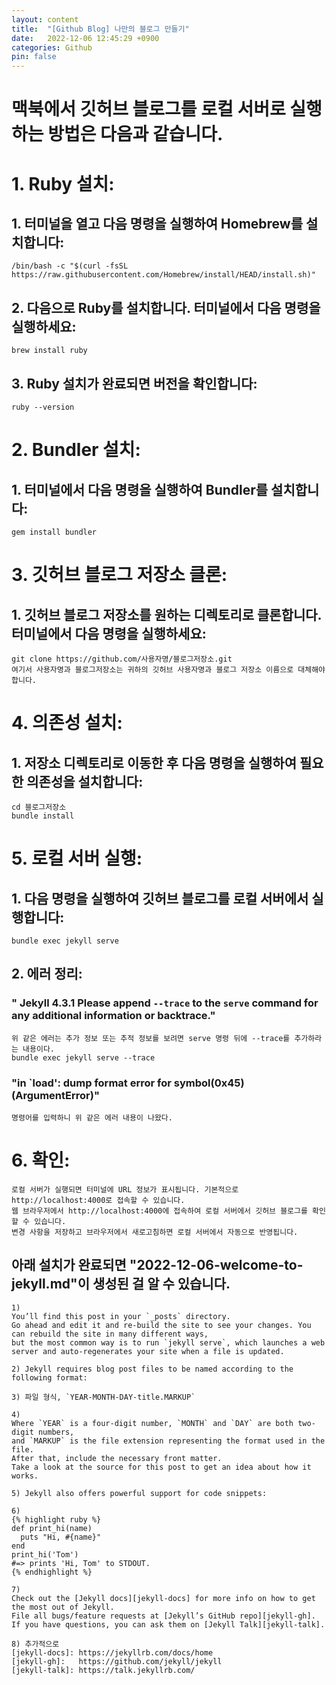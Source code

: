 ```yaml
---
layout: content
title:  "[Github Blog] 나만의 블로그 만들기"
date:   2022-12-06 12:45:29 +0900
categories: Github
pin: false
---
```




맥북에서 깃허브 블로그를 로컬 서버로 실행하는 방법은 다음과 같습니다.
==========


# 1. Ruby 설치:
## 1. 터미널을 열고 다음 명령을 실행하여 Homebrew를 설치합니다:
    /bin/bash -c "$(curl -fsSL https://raw.githubusercontent.com/Homebrew/install/HEAD/install.sh)"

## 2. 다음으로 Ruby를 설치합니다. 터미널에서 다음 명령을 실행하세요:
    brew install ruby

## 3. Ruby 설치가 완료되면 버전을 확인합니다:
    ruby --version


# 2. Bundler 설치:
## 1. 터미널에서 다음 명령을 실행하여 Bundler를 설치합니다:
    gem install bundler


# 3. 깃허브 블로그 저장소 클론:
## 1. 깃허브 블로그 저장소를 원하는 디렉토리로 클론합니다. 터미널에서 다음 명령을 실행하세요:
    git clone https://github.com/사용자명/블로그저장소.git
    여기서 사용자명과 블로그저장소는 귀하의 깃허브 사용자명과 블로그 저장소 이름으로 대체해야 합니다.


# 4. 의존성 설치:
## 1. 저장소 디렉토리로 이동한 후 다음 명령을 실행하여 필요한 의존성을 설치합니다:
    cd 블로그저장소
    bundle install


# 5. 로컬 서버 실행:
## 1. 다음 명령을 실행하여 깃허브 블로그를 로컬 서버에서 실행합니다:
    bundle exec jekyll serve

## 2. 에러 정리:
### " Jekyll 4.3.1   Please append `--trace` to the `serve` command for any additional information or backtrace."
    위 같은 에러는 추가 정보 또는 추적 정보를 보려면 serve 명령 뒤에 --trace를 추가하라는 내용이다.
    bundle exec jekyll serve --trace

### "in `load': dump format error for symbol(0x45) (ArgumentError)"
    명령어를 입력하니 위 같은 에러 내용이 나왔다. 

# 6. 확인:
    로컬 서버가 실행되면 터미널에 URL 정보가 표시됩니다. 기본적으로 http://localhost:4000로 접속할 수 있습니다.
    웹 브라우저에서 http://localhost:4000에 접속하여 로컬 서버에서 깃허브 블로그를 확인할 수 있습니다.
    변경 사항을 저장하고 브라우저에서 새로고침하면 로컬 서버에서 자동으로 반영됩니다.
     
## 아래 설치가 완료되면 "2022-12-06-welcome-to-jekyll.md"이 생성된 걸 알 수 있습니다.

    1) 
    You’ll find this post in your `_posts` directory. 
    Go ahead and edit it and re-build the site to see your changes. You can rebuild the site in many different ways, 
    but the most common way is to run `jekyll serve`, which launches a web server and auto-regenerates your site when a file is updated.

    2) Jekyll requires blog post files to be named according to the following format:

    3) 파일 형식, `YEAR-MONTH-DAY-title.MARKUP`

    4) 
    Where `YEAR` is a four-digit number, `MONTH` and `DAY` are both two-digit numbers, 
    and `MARKUP` is the file extension representing the format used in the file. 
    After that, include the necessary front matter. 
    Take a look at the source for this post to get an idea about how it works.

    5) Jekyll also offers powerful support for code snippets:

    6)
    {% highlight ruby %}
    def print_hi(name)
      puts "Hi, #{name}"
    end
    print_hi('Tom')
    #=> prints 'Hi, Tom' to STDOUT.
    {% endhighlight %}

    7) 
    Check out the [Jekyll docs][jekyll-docs] for more info on how to get the most out of Jekyll. 
    File all bugs/feature requests at [Jekyll’s GitHub repo][jekyll-gh].
    If you have questions, you can ask them on [Jekyll Talk][jekyll-talk].

    8) 추가적으로
    [jekyll-docs]: https://jekyllrb.com/docs/home
    [jekyll-gh]:   https://github.com/jekyll/jekyll
    [jekyll-talk]: https://talk.jekyllrb.com/

